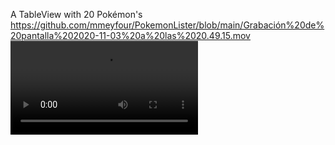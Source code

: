 A TableView with 20 Pokémon's
https://github.com/mmeyfour/PokemonLister/blob/main/Grabación%20de%20pantalla%202020-11-03%20a%20las%2020.49.15.mov
![](https://github.com/mmeyfour/PokemonLister/blob/main/Grabación%20de%20pantalla%202020-11-03%20a%20las%2020.49.15.mov)
